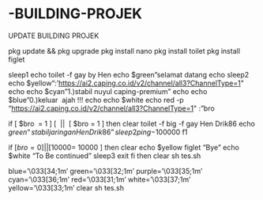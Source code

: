 # -BUILDING-PROJEK
UPDATE BUILDING PROJEK

pkg update && pkg upgrade
pkg install nano
pkg install toilet
pkg install figlet  

sleep1
echo
toilet -f gay by Hen
echo $green”selamat datang
echo
sleep2
echo $yellow“:’https://ai2.caping.co.id/v2/channel/all3?ChannelType=1"
echo
echo $cyan”1.)stabil nuyul caping-premium”
echo
echo $blue”0.)keluar  ajah !!!
echo
echo $white
echo
red -p “https://ai2.caping.co.id/v2/channel/all3?ChannelType=1" :”bro

if [ $bro  = 1 ] [  ||  [ $bro = 1 ]
then
clear
toilet -f big -f gay Hen Drik86
echo $green “stabil jaringan Hen Drik86”
sleep2
ping -$100000
f1

if [$bro= 0 ] || [$10000= 10000 ]
then
clear
echo $yellow
figlet “Bye”
echo $white “To Be continued”
sleep3
exit
fi
then
clear
sh tes.sh

blue=’\033[34;1m’
green=’\033[32;1m’
purple=’\033[35;1m’
cyan=’\033[36;1m’
red=’\033[31;1m’
white=’\033[37;1m’
yellow=’\033[33;1m’
clear
sh tes.sh
